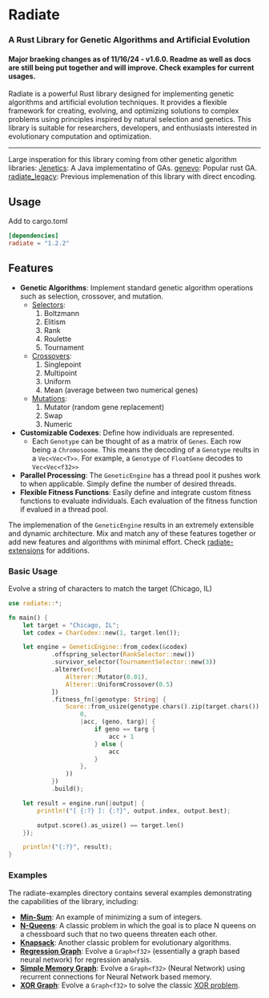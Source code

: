 # Radiate
### A Rust Library for Genetic Algorithms and Artificial Evolution

#### Major braeking changes as of 11/16/24 - v1.6.0. Readme as well as docs are still being put together and will improve. Check examples for current usages.

Radiate is a powerful Rust library designed for implementing genetic algorithms and artificial evolution techniques. It provides a flexible framework for creating, evolving, and optimizing solutions to complex problems using principles inspired by natural selection and genetics. This library is suitable for researchers, developers, and enthusiasts interested in evolutionary computation and optimization.

---

Large insperation for this library coming from other genetic algorithm libraries:
[Jenetics](https://github.com/jenetics/jenetics): A Java implementatino of GAs.
[genevo](https://github.com/innoave/genevo): Popular rust GA.
[radiate_legacy](https://github.com/pkalivas/radiate.legacy): Previous implemenation of this library with direct encoding.

## Usage
Add to cargo.toml
```toml
[dependencies]
radiate = "1.2.2"
```

## Features
* **Genetic Algorithms**: Implement standard genetic algorithm operations such as selection, crossover, and mutation.
  * [Selectors](https://en.wikipedia.org/wiki/Selection_(genetic_algorithm)#:~:text=Boltzmann%20selection,-In%20Boltzmann%20selection&text=The%20temperature%20is%20gradually%20lowered,the%20appropriate%20degree%20of%20diversity.):
      1. Boltzmann
      2. Elitism 
      3. Rank
      4. Roulette
      5. Tournament
   * [Crossovers](https://en.wikipedia.org/wiki/Crossover_(genetic_algorithm)):
      1. Singlepoint
      2. Multipoint
      3. Uniform
      4. Mean (average between two numerical genes)
    * [Mutations](https://en.wikipedia.org/wiki/Mutation_(genetic_algorithm)):
      1. Mutator (random gene replacement)
      2. Swap 
      3. Numeric
* **Customizable Codexes**: Define how individuals are represented.
  * Each ```Genotype``` can be thought of as a matrix of ```Genes```. Each row being a ```Chromosoome```. This means the decoding of a ```Genotype``` reults in a ```Vec<Vec<T>>```. For example, a ```Genotype``` of ```FloatGene``` decodes to ```Vec<Vec<f32>>```
* **Parallel Processing**: The ```GeneticEngine``` has a thread pool it pushes work to when applicable. Simply define the number of desired threads.
* **Flexible Fitness Functions**: Easily define and integrate custom fitness functions to evaluate individuals. Each evaluation of the fitness function if evalued in a thread pool.

The implemenation of the ```GeneticEngine``` results in an extremely extensible and dynamic architecture. Mix and match any of these features together or add new features and algorithms with minimal effort. Check [radiate-extensions](https://github.com/pkalivas/radiate/tree/master/radiate-extensions) for additions.

### Basic Usage
Evolve a string of characters to match the target (Chicago, IL)
```rust
use radiate::*;

fn main() {
    let target = "Chicago, IL";
    let codex = CharCodex::new(1, target.len());

    let engine = GeneticEngine::from_codex(&codex)
            .offspring_selector(RankSelector::new())
            .survivor_selector(TournamentSelector::new(3))
            .alterer(vec![
                Alterer::Mutator(0.01),
                Alterer::UniformCrossover(0.5)
            ])
            .fitness_fn(|genotype: String| {
                Score::from_usize(genotype.chars().zip(target.chars()).fold(
                    0,
                    |acc, (geno, targ)| {
                        if geno == targ {
                            acc + 1
                        } else {
                            acc
                        }
                    },
                ))
            })
            .build();

    let result = engine.run(|output| {
        println!("[ {:?} ]: {:?}", output.index, output.best);

        output.score().as_usize() == target.len()
    });

    println!("{:?}", result);
}
```
### Examples
The radiate-examples directory contains several examples demonstrating the capabilities of the library, including:
* **[Min-Sum](https://github.com/pkalivas/radiate/blob/master/radiate-examples/min-sum/src/main.rs)**: An example of minimizing a sum of integers.
* **[N-Queens](https://github.com/pkalivas/radiate/blob/master/radiate-examples/nqueens/src/main.rs)**: A classic problem in which the goal is to place N queens on a chessboard such that no two queens threaten each other.
* **[Knapsack](https://github.com/pkalivas/radiate/blob/master/radiate-examples/knapsack/src/main.rs)**: Another classic problem for evolutionary algorithms.
* **[Regression Graph](https://github.com/pkalivas/radiate/blob/master/radiate-examples/regression-graph/src/main.rs)**: Evolve a ```Graph<f32>``` (essentially a graph based neural network) for regression analysis.
* **[Simple Memory Graph](https://github.com/pkalivas/radiate/blob/master/radiate-examples/simple-memory-graph/src/main.rs)**: Evolve a ```Graph<f32>``` (Neural Network) using recurrent connections for Neural Network based memory.
* **[XOR Graph](https://github.com/pkalivas/radiate/blob/master/radiate-examples/xor-graph/src/main.rs)**: Evolve a ```Graph<f32>``` to solve the classic [XOR problem](https://dev.to/jbahire/demystifying-the-xor-problem-1blk).